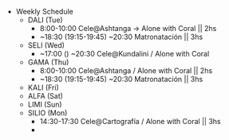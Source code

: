 - Weekly Schedule
	- DALI (Tue)
		- 8:00-10:00  Cele@Ashtanga -> Alone with Coral || 2hs
		- ~18:30 (19:15-19:45) ~20:30 Matronatación || 3hs
	- SELI (Wed)
		- ~17:00 () ~20:30 Cele@Kundalini / Alone with Coral
	- GAMA (Thu)
		- 8:00-10:00 Cele@Ashtanga / Alone with Coral || 2hs
		- ~18:30 (19:15-19:45) ~20:30 Matronatación || 3hs
	- KALI (Fri)
	- ALFA (Sat)
	- LIMI (Sun)
	- SILIO (Mon)
		- 14:30-17:30 Cele@Cartografía / Alone with Coral || 3hs
		-